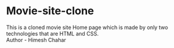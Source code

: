 # Movie-site-clone
This is a cloned movie site Home page which is made by only two technologies that are HTML and CSS. <br>
Author - Himesh Chahar
